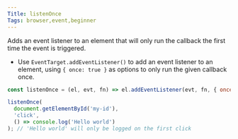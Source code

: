 ```yaml
---
Title: listenOnce
Tags: browser,event,beginner
---
```


Adds an event listener to an element that will only run the callback the first time the event is triggered.

- Use `EventTarget.addEventListener()` to add an event listener to an element, using `{ once: true }` as options to only run the given callback once.

```js
const listenOnce = (el, evt, fn) => el.addEventListener(evt, fn, { once: true });
```

```js
listenOnce(
  document.getElementById('my-id'),
  'click',
  () => console.log('Hello world')
); // 'Hello world' will only be logged on the first click
```
